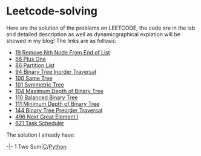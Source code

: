 # Leetcode-solving
Here are the solution of the problems on LEETCODE, the code are in the lab and detailed description as well as dynamicgraphical explation will be showed in my blog!
The links are as follows:
* [19 Remove Nth Node From End of List](https://tinky2013.github.io/2018/01/09/Leetcode-19-Remove-Nth-Node-From-End-of-List/)
* [66 Plus One](https://tinky2013.github.io/2018/01/20/Leetcode-66-Plus-One/)
* [86 Partition List](https://tinky2013.github.io/2018/01/26/Leetcode-86-Partition-List/)
* [94 Binary Tree Inorder Traversal](https://tinky2013.github.io/2018/01/29/Leetcode-94-Binary-Tree-Inorder-Traversal/)
* [100 Same Tree](https://tinky2013.github.io/2018/01/31/Leetcode-100-Same-Tree/)
* [101 Symmetric Tree](https://tinky2013.github.io/2018/02/01/Leetcode-101-Symmetric-Tree/)
* [104 Maximum Depth of Binary Tree](https://tinky2013.github.io/2018/02/01/Leetcode-104-Maximum-Depth-of-Binary-Tree/)
* [110 Balanced Binary Tree](https://tinky2013.github.io/2018/02/04/Leetcode-110-Balanced-Binary-Tree/)
* [111 Minimum Depth of Binary Tree](https://tinky2013.github.io/2018/02/04/Leetcode-111-Minimum-Depth-of-Binary-Tree/)
* [144 Binary Tree Preorder Traversal](https://tinky2013.github.io/2018/02/14/Leetcode-144-Binary-Tree-Preorder-Traversal/)
* [496 Next Great Element I](https://tinky2013.github.io/2018/05/30/Leetcode-496-Next-Great-Element-I/)
* [621 Task Scheduler](https://tinky2013.github.io/2018/07/07/Leetcode-621-Task-Scheduler/)

The solution I already have:

-|-
1 Two Sum|[C](https://github.com/Tinky2013/Leetcode-solving/blob/master/code/0001%20Two%20Sum.cpp)/[Python](https://github.com/Tinky2013/Leetcode-solving/blob/master/code/0001%20Two%20Sum.py)
